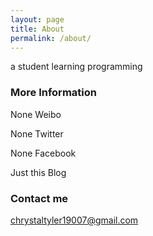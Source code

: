 ```yaml
---
layout: page
title: About
permalink: /about/
---
```


a student learning programming

### More Information

None Weibo

None Twitter

None Facebook

Just this Blog

### Contact me

[chrystaltyler19007@gmail.com](mailto:chrystaltyler19007@gmail.com)
